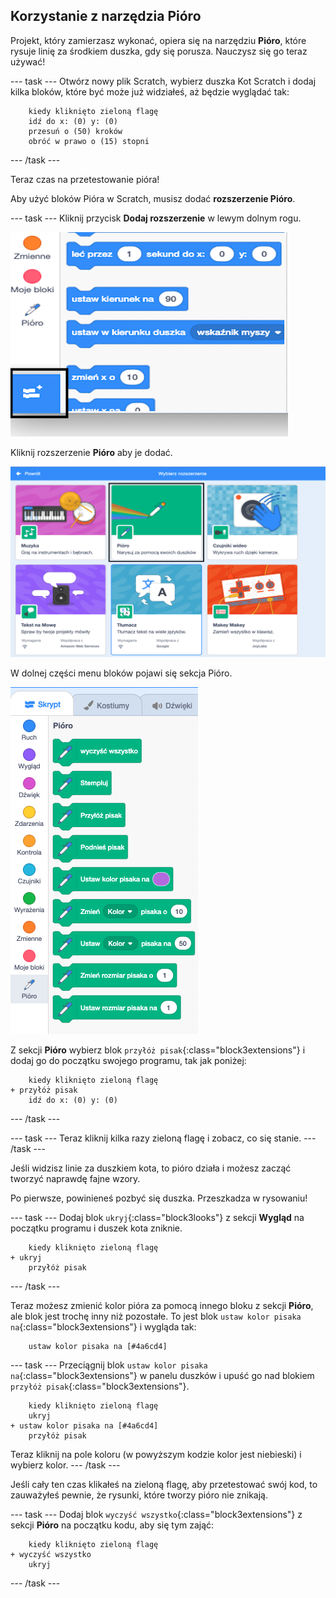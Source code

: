 ## Korzystanie z narzędzia Pióro

Projekt, który zamierzasz wykonać, opiera się na narzędziu **Pióro**, które rysuje linię za środkiem duszka, gdy się porusza. Nauczysz się go teraz używać!

--- task --- Otwórz nowy plik Scratch, wybierz duszka Kot Scratch i dodaj kilka bloków, które być może już widziałeś, aż będzie wyglądać tak:

```blocks3
    kiedy kliknięto zieloną flagę
    idź do x: (0) y: (0)
    przesuń o (50) kroków
    obróć w prawo o (15) stopni
```

--- /task ---

Teraz czas na przetestowanie pióra!

Aby użyć bloków Pióra w Scratch, musisz dodać **rozszerzenie Pióro**.

--- task --- Kliknij przycisk **Dodaj rozszerzenie** w lewym dolnym rogu.

![podświetlony przycisk Dodaj rozszerzenie](images/add-extension-annotated.png)

Kliknij rozszerzenie **Pióro** aby je dodać.

![podświetlone rozszerzenie Pióro](images/click-pen-annotated.png)

W dolnej części menu bloków pojawi się sekcja Pióro.

![bloki rozszerzenia Pióro](images/pen-extension-blocks.png)

Z sekcji **Pióro** wybierz blok `przyłóż pisak`{:class="block3extensions"} i dodaj go do początku swojego programu, tak jak poniżej:

```blocks3
    kiedy kliknięto zieloną flagę
+ przyłóż pisak
    idź do x: (0) y: (0)
```

--- /task ---

--- task --- Teraz kliknij kilka razy zieloną flagę i zobacz, co się stanie. --- /task ---

Jeśli widzisz linie za duszkiem kota, to pióro działa i możesz zacząć tworzyć naprawdę fajne wzory.

Po pierwsze, powinieneś pozbyć się duszka. Przeszkadza w rysowaniu!

--- task --- Dodaj blok `ukryj`{:class="block3looks"} z sekcji **Wygląd** na początku programu i duszek kota zniknie.

```blocks3
    kiedy kliknięto zieloną flagę
+ ukryj
    przyłóż pisak
```

--- /task ---

Teraz możesz zmienić kolor pióra za pomocą innego bloku z sekcji **Pióro**, ale blok jest trochę inny niż pozostałe. To jest blok `ustaw kolor pisaka na`{:class="block3extensions"} i wygląda tak:

```blocks3
    ustaw kolor pisaka na [#4a6cd4]
```

--- task --- Przeciągnij blok `ustaw kolor pisaka na`{:class="block3extensions"} w panelu duszków i upuść go nad blokiem `przyłóż pisak`{:class="block3extensions"}.

```blocks3
    kiedy kliknięto zieloną flagę
    ukryj
+ ustaw kolor pisaka na [#4a6cd4]
    przyłóż pisak
```

Teraz kliknij na pole koloru (w powyższym kodzie kolor jest niebieski) i wybierz kolor. --- /task ---

Jeśli cały ten czas klikałeś na zieloną flagę, aby przetestować swój kod, to zauważyłeś pewnie, że rysunki, które tworzy pióro nie znikają.

--- task --- Dodaj blok `wyczyść wszystko`{:class="block3extensions"} z sekcji **Pióro** na początku kodu, aby się tym zająć:

```blocks3
    kiedy kliknięto zieloną flagę
+ wyczyść wszystko
    ukryj
```

--- /task ---